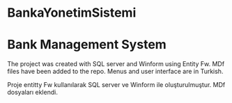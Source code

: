 # BankaYonetimSistemi
# Bank Management System
The project was created with SQL server and Winform using Entity Fw. MDf files have been added to the repo. Menus and user interface are in Turkish.

Proje entitty Fw kullanılarak SQL server ve Winform ile oluşturulmuştur. 
MDf dosyaları eklendi. 
